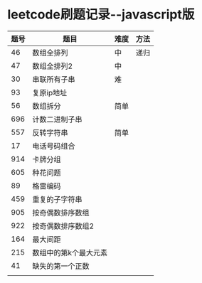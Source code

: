 # leetcode刷题记录--javascript版

| 题号 | 题目                  | 难度 | 方法 |
| ---- | --------------------- | ---- | ---- |
| 46   | 数组全排列            | 中   | 递归 |
| 47   | 数组全排列2           | 中   |      |
| 30   | 串联所有子串          | 难   |      |
| 93   | 复原ip地址            |      |      |
| 56   | 数组拆分              | 简单 |      |
| 696  | 计数二进制子串        |      |      |
| 557  | 反转字符串            | 简单 |      |
| 17   | 电话号码组合          |      |      |
| 914  | 卡牌分组              |      |      |
| 605  | 种花问题              |      |      |
| 89   | 格雷编码              |      |      |
| 459  | 重复的子字符串        |      |      |
| 905  | 按奇偶数排序数组      |      |      |
| 922  | 按奇偶数排序数组2     |      |      |
| 164  | 最大间距              |      |      |
| 215  | 数组中的第k个最大元素 |      |      |
| 41   | 缺失的第一个正数      |      |      |
|      |                       |      |      |

